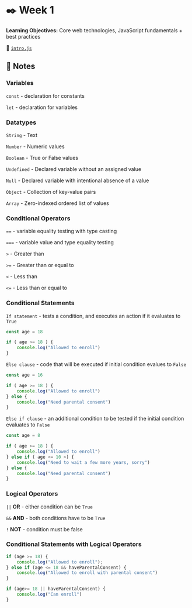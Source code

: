 # ✒️ Week 1
**Learning Objectives:** Core web technologies, JavaScript fundamentals + best practices

📄 [`intro.js`](intro.js)

## 📝 Notes
### Variables
`const` - declaration for constants

`let` - declaration for variables

### Datatypes
`String` - Text

`Number` - Numeric values

`Boolean` - True or False values

`Undefined` - Declared variable without an assigned value

`Null` - Declared variable with intentional absence of a value

`Object` - Collection of key-value pairs

`Array` - Zero-indexed ordered list of values

### Conditional Operators

`==` - variable equality testing with type casting

`===` - variable value and type equality testing

`>` - Greater than

`>=` - Greater than or equal to

`<` - Less than

`<=` - Less than or equal to

### Conditional Statements

`If statement` - tests a condition, and executes an action if it evaluates to `True`

```js
const age = 18

if ( age >= 18 ) {
    console.log("Allowed to enroll")
}
```

`Else clause` - code that will be executed if initial condition evalues to `False`

```js
const age = 16

if ( age >= 18 ) {
    console.log("Allowed to enroll")
} else {
    console.log("Need parental consent")
}
```

`Else if clause` - an additional condition to be tested if the initial condition evaluates to `False`


```js
const age = 8

if ( age >= 18 ) {
    console.log("Allowed to enroll")
} else if ( age <= 10 >) {
    console.log("Need to wait a few more years, sorry")
} else {
    console.log("Need parental consent")
}
```
### Logical Operators

`||` **OR** -  either condition can be `True`

`&&` **AND** - both conditions have to be `True`

`!` **NOT** - condition must be false

### Conditional Statements with Logical Operators

```js
if (age >= 18) {
    console.log("Allowed to enroll");
} else if (age <= 18 && haveParentalConsent) {
    console.log("Allowed to enroll with parental consent")
}

if (age>= 18 || haveParentalConsent) {
    console.log("Can enroll")
}
```